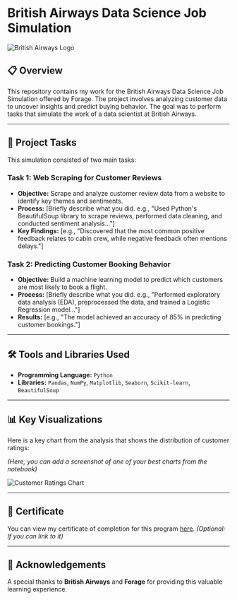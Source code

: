 # British Airways Data Science Job Simulation

![British Airways Logo](https://1000logos.net/wp-content/uploads/2016/10/British-Airways-Logo.png)

## 📋 Overview

This repository contains my work for the British Airways Data Science Job Simulation offered by Forage. The project involves analyzing customer data to uncover insights and predict buying behavior. The goal was to perform tasks that simulate the work of a data scientist at British Airways.

---

## 📝 Project Tasks

This simulation consisted of two main tasks:

### Task 1: Web Scraping for Customer Reviews
* **Objective:** Scrape and analyze customer review data from a website to identify key themes and sentiments.
* **Process:** [Briefly describe what you did. e.g., "Used Python's BeautifulSoup library to scrape reviews, performed data cleaning, and conducted sentiment analysis..."]
* **Key Findings:** [e.g., "Discovered that the most common positive feedback relates to cabin crew, while negative feedback often mentions delays."]

### Task 2: Predicting Customer Booking Behavior
* **Objective:** Build a machine learning model to predict which customers are most likely to book a flight.
* **Process:** [Briefly describe what you did. e.g., "Performed exploratory data analysis (EDA), preprocessed the data, and trained a Logistic Regression model..."]
* **Results:** [e.g., "The model achieved an accuracy of 85% in predicting customer bookings."]

---

## 🛠️ Tools and Libraries Used

* **Programming Language:** `Python`
* **Libraries:** `Pandas`, `NumPy`, `Matplotlib`, `Seaborn`, `Scikit-learn`, `BeautifulSoup`

---

## 📊 Key Visualizations

Here is a key chart from the analysis that shows the distribution of customer ratings:

*(Here, you can add a screenshot of one of your best charts from the notebook)*

![Customer Ratings Chart](path/to/your/chart_image.png)


---

## 📜 Certificate

You can view my certificate of completion for this program [here](link_to_your_certificate). *(Optional: If you can link to it)*

---

## 🙏 Acknowledgements

A special thanks to **British Airways** and **Forage** for providing this valuable learning experience.